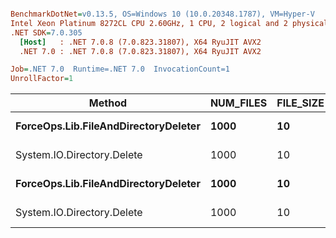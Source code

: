 ``` ini

BenchmarkDotNet=v0.13.5, OS=Windows 10 (10.0.20348.1787), VM=Hyper-V
Intel Xeon Platinum 8272CL CPU 2.60GHz, 1 CPU, 2 logical and 2 physical cores
.NET SDK=7.0.305
  [Host]   : .NET 7.0.8 (7.0.823.31807), X64 RyuJIT AVX2
  .NET 7.0 : .NET 7.0.8 (7.0.823.31807), X64 RyuJIT AVX2

Job=.NET 7.0  Runtime=.NET 7.0  InvocationCount=1  
UnrollFactor=1  

```
|                               Method | NUM_FILES | FILE_SIZE | IsInsideDirectory |     Mean |   Error |  StdDev |   Median |
|------------------------------------- |---------- |---------- |------------------ |---------:|--------:|--------:|---------:|
| **ForceOps.Lib.FileAndDirectoryDeleter** |      **1000** |        **10** |             **False** | **137.6 ms** | **3.12 ms** | **9.01 ms** | **135.1 ms** |
|           System.IO.Directory.Delete |      1000 |        10 |             False | 111.4 ms | 2.21 ms | 5.75 ms | 111.5 ms |
| **ForceOps.Lib.FileAndDirectoryDeleter** |      **1000** |        **10** |              **True** | **279.0 ms** | **5.52 ms** | **9.22 ms** | **276.3 ms** |
|           System.IO.Directory.Delete |      1000 |        10 |              True | 198.5 ms | 3.65 ms | 2.85 ms | 199.2 ms |
